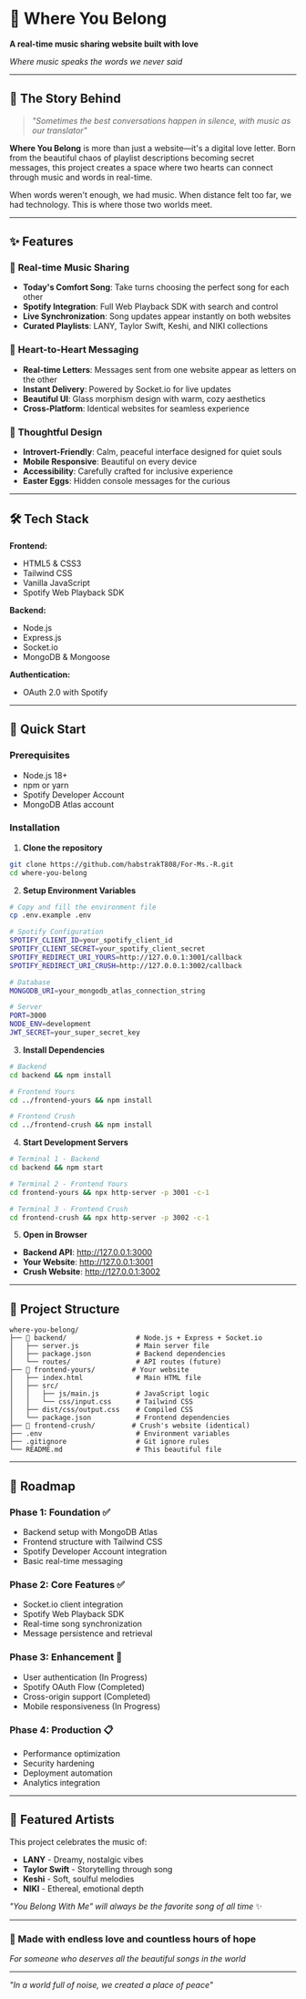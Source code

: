 # 🎵 Where You Belong

**A real-time music sharing website built with love**

_Where music speaks the words we never said_

---

## 💝 The Story Behind

> _"Sometimes the best conversations happen in silence, with music as our translator"_

**Where You Belong** is more than just a website—it's a digital love letter. Born from the beautiful chaos of playlist descriptions becoming secret messages, this project creates a space where two hearts can connect through music and words in real-time.

When words weren't enough, we had music. When distance felt too far, we had technology. This is where those two worlds meet.

---

## ✨ Features

### 🎵 **Real-time Music Sharing**

- **Today's Comfort Song**: Take turns choosing the perfect song for each other
- **Spotify Integration**: Full Web Playback SDK with search and control
- **Live Synchronization**: Song updates appear instantly on both websites
- **Curated Playlists**: LANY, Taylor Swift, Keshi, and NIKI collections

### 💌 **Heart-to-Heart Messaging**

- **Real-time Letters**: Messages sent from one website appear as letters on the other
- **Instant Delivery**: Powered by Socket.io for live updates
- **Beautiful UI**: Glass morphism design with warm, cozy aesthetics
- **Cross-Platform**: Identical websites for seamless experience

### 🌸 **Thoughtful Design**

- **Introvert-Friendly**: Calm, peaceful interface designed for quiet souls
- **Mobile Responsive**: Beautiful on every device
- **Accessibility**: Carefully crafted for inclusive experience
- **Easter Eggs**: Hidden console messages for the curious

---

## 🛠️ Tech Stack

**Frontend:**

- HTML5 & CSS3
- Tailwind CSS
- Vanilla JavaScript
- Spotify Web Playback SDK

**Backend:**

- Node.js
- Express.js
- Socket.io
- MongoDB & Mongoose

**Authentication:**

- OAuth 2.0 with Spotify

---

## 🚀 Quick Start

### Prerequisites

- Node.js 18+
- npm or yarn
- Spotify Developer Account
- MongoDB Atlas account

### Installation

1. **Clone the repository**

```bash
git clone https://github.com/habstrakT808/For-Ms.-R.git
cd where-you-belong
```

2. **Setup Environment Variables**

```bash
# Copy and fill the environment file
cp .env.example .env

# Spotify Configuration
SPOTIFY_CLIENT_ID=your_spotify_client_id
SPOTIFY_CLIENT_SECRET=your_spotify_client_secret
SPOTIFY_REDIRECT_URI_YOURS=http://127.0.0.1:3001/callback
SPOTIFY_REDIRECT_URI_CRUSH=http://127.0.0.1:3002/callback

# Database
MONGODB_URI=your_mongodb_atlas_connection_string

# Server
PORT=3000
NODE_ENV=development
JWT_SECRET=your_super_secret_key
```

3. **Install Dependencies**

```bash
# Backend
cd backend && npm install

# Frontend Yours
cd ../frontend-yours && npm install

# Frontend Crush
cd ../frontend-crush && npm install
```

4. **Start Development Servers**

```bash
# Terminal 1 - Backend
cd backend && npm start

# Terminal 2 - Frontend Yours
cd frontend-yours && npx http-server -p 3001 -c-1

# Terminal 3 - Frontend Crush
cd frontend-crush && npx http-server -p 3002 -c-1
```

5. **Open in Browser**

- **Backend API**: http://127.0.0.1:3000
- **Your Website**: http://127.0.0.1:3001
- **Crush Website**: http://127.0.0.1:3002

---

## 📁 Project Structure

```
where-you-belong/
├── 📁 backend/                 # Node.js + Express + Socket.io
│   ├── server.js              # Main server file
│   ├── package.json           # Backend dependencies
│   └── routes/                # API routes (future)
├── 📁 frontend-yours/         # Your website
│   ├── index.html             # Main HTML file
│   ├── src/
│   │   ├── js/main.js         # JavaScript logic
│   │   └── css/input.css      # Tailwind CSS
│   ├── dist/css/output.css    # Compiled CSS
│   └── package.json           # Frontend dependencies
├── 📁 frontend-crush/         # Crush's website (identical)
├── .env                       # Environment variables
├── .gitignore                 # Git ignore rules
└── README.md                  # This beautiful file
```

---

## 🔮 Roadmap

### Phase 1: Foundation ✅

- Backend setup with MongoDB Atlas
- Frontend structure with Tailwind CSS
- Spotify Developer Account integration
- Basic real-time messaging

### Phase 2: Core Features ✅

- Socket.io client integration
- Spotify Web Playback SDK
- Real-time song synchronization
- Message persistence and retrieval

### Phase 3: Enhancement 🚧

- User authentication (In Progress)
- Spotify OAuth Flow (Completed)
- Cross-origin support (Completed)
- Mobile responsiveness (In Progress)

### Phase 4: Production 📋

- Performance optimization
- Security hardening
- Deployment automation
- Analytics integration

---

## 🎵 Featured Artists

This project celebrates the music of:

- **LANY** - Dreamy, nostalgic vibes
- **Taylor Swift** - Storytelling through song
- **Keshi** - Soft, soulful melodies
- **NIKI** - Ethereal, emotional depth

_"You Belong With Me" will always be the favorite song of all time_ ✨

---

### 💝 Made with endless love and countless hours of hope

_For someone who deserves all the beautiful songs in the world_

---

_"In a world full of noise, we created a place of peace"_
